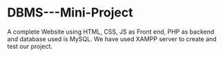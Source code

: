# DBMS---Mini-Project
A complete Website using HTML, CSS, JS as Front end, PHP as backend and database used is MySQL. We have used XAMPP server to create and test our project.

